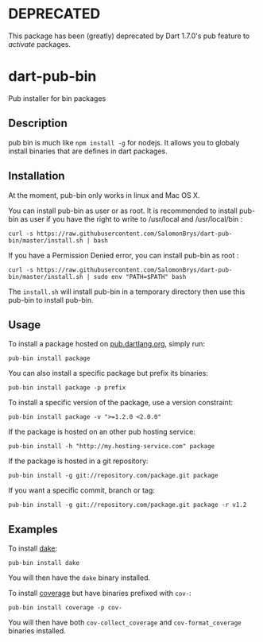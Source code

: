 DEPRECATED
==========

This package has been (greatly) deprecated by Dart 1.7.0's pub feature to *activate* packages.


dart-pub-bin
============

Pub installer for bin packages


Description
-----------

pub bin is much like `npm install -g` for nodejs. It allows you to globaly install binaries that are defines in dart packages.


Installation
------------

At the moment, pub-bin only works in linux and Mac OS X.

You can install pub-bin as user or as root.
It is recommended to install pub-bin as user if you have the right to write to /usr/local and /usr/local/bin :

    curl -s https://raw.githubusercontent.com/SalomonBrys/dart-pub-bin/master/install.sh | bash

If you have a Permission Denied error, you can install pub-bin as root :

    curl -s https://raw.githubusercontent.com/SalomonBrys/dart-pub-bin/master/install.sh | sudo env "PATH=$PATH" bash

The `install.sh` will install pub-bin in a temporary directory then use this pub-bin to install pub-bin.


Usage
-----

To install a package hosted on [pub.dartlang.org](http://pub.dartlang.org), simply run:

    pub-bin install package

You can also install a specific package but prefix its binaries:

    pub-bin install package -p prefix

To install a specific version of the package, use a version constraint:

    pub-bin install package -v ">=1.2.0 <2.0.0"

If the package is hosted on an other pub hosting service:

    pub-bin install -h "http://my.hosting-service.com" package
  
If the package is hosted in a git repository:

    pub-bin install -g git://repository.com/package.git package

If you want a specific commit, branch or tag:

    pub-bin install -g git://repository.com/package.git package -r v1.2


Examples
--------

To install [dake](https://github.com/SalomonBrys/Dart-dake):

    pub-bin install dake
  
You will then have the `dake` binary installed.

To install [coverage](https://github.com/dart-lang/coverage) but have binaries prefixed with `cov-`:

    pub-bin install coverage -p cov-

You will then have both `cov-collect_coverage` and `cov-format_coverage` binaries installed.


